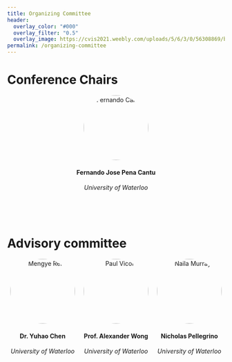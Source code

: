 ```yaml
---
title: Organizing Committee
header:
  overlay_color: "#000"
  overlay_filter: "0.5"
  overlay_image: https://cvis2021.weebly.com/uploads/5/6/3/0/56308869/background-images/236520036.jpg
permalink: /organizing-committee
---
```



# Conference Chairs

<div style="display: flex; flex-wrap: wrap; justify-content: center; gap: 20px; text-align: center;">

  <div>
    <img src="assets/images/fernandopena.jpg" alt="Fernando Cantu" style="border-radius: 50%; width: 150px; height: 150px;">
    <h4>Fernando Jose Pena Cantu</h4>
    <p><i>University of Waterloo</i></p>
  </div>

</div>

<br>
<br>
<br>

# Advisory committee

<div style="display: flex; flex-wrap: wrap; justify-content: center; gap: 20px; text-align: center;">

<div>
  <img src="assets/images/yuhao.jpg" alt="Mengye Ren" style="border-radius: 50%; width: 150px; height: 150px;">
  <h4>Dr. Yuhao Chen</h4>
  <p><i>University of Waterloo</i></p>
</div>

<div>
  <img src="assets/images/alexwong.jpg" alt="Paul Vicol" style="border-radius: 50%; width: 150px; height: 150px;">
  <h4>Prof. Alexander Wong </h4>
  <p><i>University of Waterloo</i></p>
</div>

<div>
  <img src="assets/images/nickpellegrino.jpg" alt="Naila Murray" style="border-radius: 50%; width: 150px; height: 150px;">
  <h4>Nicholas Pellegrino</h4>
  <p><i>University of Waterloo</i></p>
</div>


</div>




